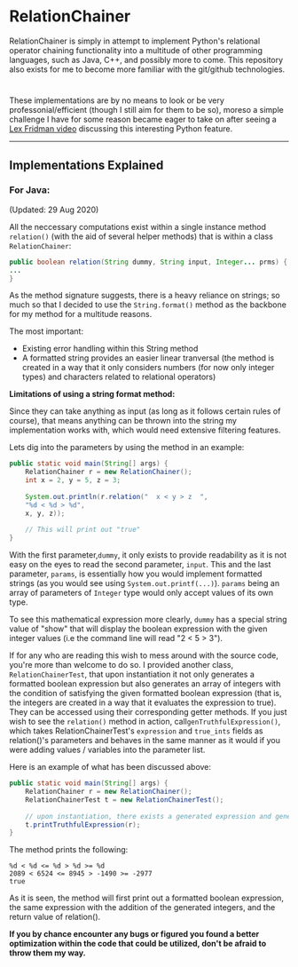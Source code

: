 # RelationChainer
RelationChainer is simply in attempt to implement Python's relational operator chaining functionality into a multitude of other programming languages, such as Java, C++, and possibly more to come. This repository also exists for me to become more familiar with the git/github technologies.

# 
These implementations are by no means to look or be very professonial/efficient (though I still aim for them to be so), moreso a simple challenge I have for some reason became eager to take on after seeing a [Lex Fridman video](https://www.youtube.com/watch?v=HPfPFM1wNmE) discussing this interesting Python feature.  

---

## Implementations Explained
  ### For Java:
 (Updated: 29 Aug 2020)
 
All the neccessary computations exist within a single instance method ```relation()``` (with the aid of several helper methods) that is within a class ```RelationChainer```:

```java
public boolean relation(String dummy, String input, Integer... prms) {
...
}
```

As the method signature suggests, there is a heavy reliance on strings; so much so that I decided to use the ```String.format()``` method as the backbone for my method for a multitude reasons.

The most important:

- Existing error handling within this String method
- A formatted string provides an easier linear tranversal (the method is created in a way that it only considers numbers (for now only integer types) and characters related to relational operators)

<b>Limitations of using a string format method:</b>

Since they can take anything as input (as long as it follows certain rules of course), that means anything can be thrown into the string my implementation works with, which would need extensive filtering features.


Lets dig into the parameters by using the method in an example:
```java
public static void main(String[] args) {
    RelationChainer r = new RelationChainer();
    int x = 2, y = 5, z = 3;
    
    System.out.println(r.relation("  x < y > z  ",
    "%d < %d > %d",
    x, y, z));
    
    // This will print out "true"
}
```

With the first parameter,```dummy```, it only exists to provide readability as it is not easy on the eyes to read the second parameter, ```input```. This and the last parameter, ```params```, is essentially how you would implement formatted strings (as you would see using ```System.out.printf(...)```). ```params``` being an array of parameters of ```Integer``` type would only accept values of its own type.

To see this mathematical expression more clearly, ```dummy``` has a special string value of "show" that will display the boolean expression with the given integer values (i.e the command line will read "2 < 5 > 3"). 

If for any who are reading this wish to mess around with the source code, you're more than welcome to do so. I provided another class, ```RelationChainerTest```, that upon instantiation it not only generates a formatted boolean expression but also generates an array of integers with the condition of satisfying the given formatted boolean expression (that is, the integers are created in a way that it evaluates the expression to true). They can be accessed using their corresponding getter methods. If you just wish to see the ```relation()``` method in action, call```genTruthfulExpression()```, which takes RelationChainerTest's ```expression``` and ```true_ints``` fields as relation()'s parameters and behaves in the same manner as it would if you were adding values / variables into the parameter list. 

Here is an example of what has been discussed above:

```java
public static void main(String[] args) {
    RelationChainer r = new RelationChainer();
    RelationChainerTest t = new RelationChainerTest(); 
    
    // upon instantiation, there exists a generated expression and generated array of integers corresponding to the expression
    t.printTruthfulExpression(r); 
}
```
The method prints the following:
```
%d < %d <= %d > %d >= %d
2089 < 6524 <= 8945 > -1490 >= -2977
true
```
As it is seen, the method will first print out a formatted boolean expression, the same expression with the addition of the generated integers, and the return value of relation().

<b>If you by chance encounter any bugs or figured you found a better optimization within the code that could be utilized, don't be afraid to throw them my way.</b>
